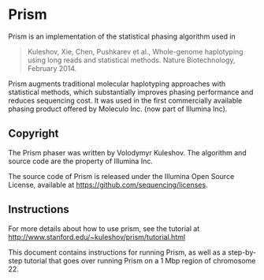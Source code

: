 Prism
=====

Prism is an implementation of the statistical phasing algorithm used in

> Kuleshov, Xie, Chen, Pushkarev et al., Whole-genome haplotyping using long reads and statistical methods. Nature Biotechnology, February 2014.

Prism augments traditional molecular haplotyping approaches with statistical methods, which substantially improves phasing performance and reduces sequencing cost. It was used in the first commercially available phasing product offered by Moleculo Inc. (now part of Illumina Inc).

Copyright
---------
The Prism phaser was written by Volodymyr Kuleshov. The algorithm and source code are the property of Illumina Inc.

The source code of Prism is released under the Illumina Open Source License, available at https://github.com/sequencing/licenses.

Instructions
------------

For more details about how to use prism, see the tutorial at http://www.stanford.edu/~kuleshov/prism/tutorial.html

This document contains instructions for running Prism, as well as a step-by-step tutorial that goes over running Prism on a 1 Mbp region of chromosome 22.
